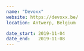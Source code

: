 ```yaml
---
name: "Devoxx"
website: https://devoxx.be/
location: Antwerp, Belgium

date_start: 2019-11-04
date_end:   2019-11-08
---
```

